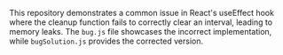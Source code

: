 This repository demonstrates a common issue in React's useEffect hook where the cleanup function fails to correctly clear an interval, leading to memory leaks. The `bug.js` file showcases the incorrect implementation, while `bugSolution.js` provides the corrected version.
